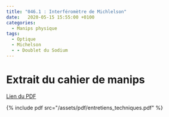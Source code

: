 ```yaml
---
title: "046.1 : Interféromètre de Michlelson"
date:   2020-05-15 15:55:00 +0100
categories:
  - Manips physique
tags:
  - Optique
  - Michelson
  - - Doublet du Sodium
---
```


# Extrait du cahier de manips

[Lien du PDF](/assets/pdf/entretiens_techniques.pdf)

{% include pdf src="/assets/pdf/entretiens_techniques.pdf" %}
